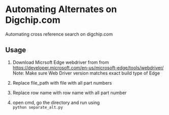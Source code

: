 # Automating Alternates on Digchip.com
Automating cross reference search on digchip.com

## Usage
1) Download Micrsoft Edge webdriver from from https://developer.microsoft.com/en-us/microsoft-edge/tools/webdriver/
<br>Note: Make sure Web Driver version matches exact build type of Edge

2) Replace file_path with file with all part numbers

3) Replace row name with row name with all part number

4) open cmd, go the directory and run using <br>```python separate_alt.py```
